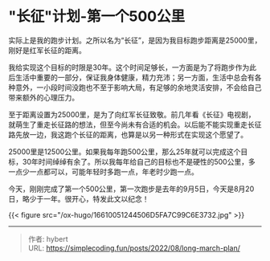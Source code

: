 # &#34;长征&#34;计划-第一个500公里


实际上是我的跑步计划。之所以名为“长征”，是因为我目标跑步距离是25000里，刚好是红军长征的距离。

我给实现这个目标的时限是30年。这个时间足够长，一方面是为了将跑步作为此后生活中重要的一部分，保证我身体健康，精力充沛；另一方面，生活中总会有各种意外，一小段时间没跑也不至于影响大局，有足够的余地灵活安排，不会给自己带来额外的心理压力。

至于距离设置为25000里，是为了向红军长征致敬。前几年看《长征》电视剧，就萌生了重走长征路的想法，但至今尚未有合适的机会。以后能不能实现重走长征路先放一边，我这跑个长征的距离，也算是以另一种形式在实现这个愿望了。

25000里是12500公里。如果我每年跑500公里，那么25年就可以完成这个目标，30年时间绰绰有余了。所以我每年给自己的目标也不是硬性的500公里，多一点少一点都可以，可能年轻时多跑一点，年老时少跑一点。

今天，刚刚完成了第一个500公里，第一次跑步是去年的9月5日，今天是8月20日，略少于一年。很开心，特发此文以纪念！

{{&lt; figure src=&#34;/ox-hugo/16610051244506D5FA7C99C6E3732.jpg&#34; &gt;}}


---

> 作者: hybert  
> URL: https://simplecoding.fun/posts/2022/08/long-march-plan/  


